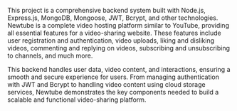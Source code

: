 This project is a comprehensive backend system built with Node.js, Express.js, MongoDB, Mongoose, JWT, Bcrypt, and other technologies. Newtube is a complete video hosting platform similar to YouTube, providing all essential features for a video-sharing website. These features include user registration and authentication, video uploads, liking and disliking videos, commenting and replying on videos, subscribing and unsubscribing to channels, and much more.

This backend handles user data, video content, and interactions, ensuring a smooth and secure experience for users. From managing authentication with JWT and Bcrypt to handling video content using cloud storage services, Newtube demonstrates the key components needed to build a scalable and functional video-sharing platform.

